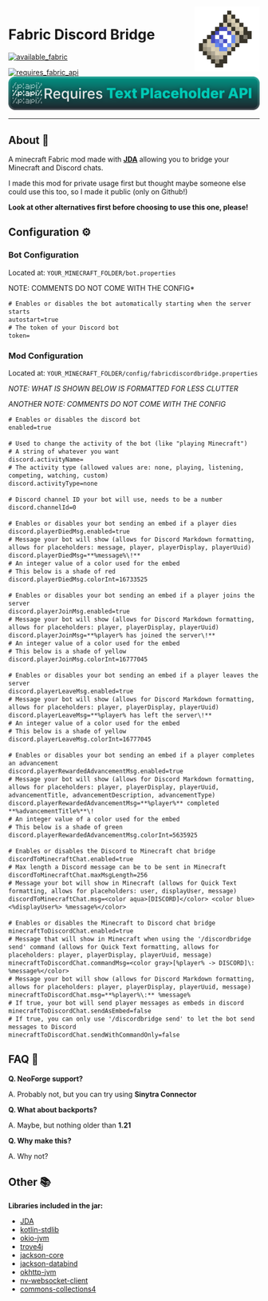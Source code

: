 <img src="assets/icon.png" width="130" height="130" align="right"/>

# Fabric Discord Bridge

[![available_fabric](https://github.com/intergrav/devins-badges/raw/refs/heads/v3/assets/compact/supported/fabric_vector.svg)](https://fabricmc.net/)

[![requires_fabric_api](https://github.com/intergrav/devins-badges/raw/refs/heads/v3/assets/compact/requires/fabric-api_vector.svg)](https://modrinth.com/mod/fabric-api)
[![requires_p-api](assets/compact_requires_p-api.svg)](https://modrinth.com/mod/placeholder-api)

---

## About 📖

A minecraft Fabric mod made with **[JDA](https://github.com/discord-jda/JDA)** allowing you to bridge your Minecraft and Discord chats.

I made this mod for private usage first but thought maybe someone else could use this too, so I made it public (only on Github!)

**Look at other alternatives first before choosing to use this one, please!**

## Configuration ⚙️

### Bot Configuration

Located at: `YOUR_MINECRAFT_FOLDER/bot.properties`

NOTE: COMMENTS DO NOT COME WITH THE CONFIG*

```properties
# Enables or disables the bot automatically starting when the server starts
autostart=true
# The token of your Discord bot
token=
```

### Mod Configuration

Located at: `YOUR_MINECRAFT_FOLDER/config/fabricdiscordbridge.properties`

*NOTE: WHAT IS SHOWN BELOW IS FORMATTED FOR LESS CLUTTER*

*ANOTHER NOTE: COMMENTS DO NOT COME WITH THE CONFIG*

```properties
# Enables or disables the discord bot
enabled=true

# Used to change the activity of the bot (like "playing Minecraft")
# A string of whatever you want
discord.activityName=
# The activity type (allowed values are: none, playing, listening, competing, watching, custom)
discord.activityType=none

# Discord channel ID your bot will use, needs to be a number
discord.channelId=0

# Enables or disables your bot sending an embed if a player dies
discord.playerDiedMsg.enabled=true
# Message your bot will show (allows for Discord Markdown formatting, allows for placeholders: message, player, playerDisplay, playerUuid)
discord.playerDiedMsg=**%message%\!**
# An integer value of a color used for the embed
# This below is a shade of red
discord.playerDiedMsg.colorInt=16733525

# Enables or disables your bot sending an embed if a player joins the server
discord.playerJoinMsg.enabled=true
# Message your bot will show (allows for Discord Markdown formatting, allows for placeholders: player, playerDisplay, playerUuid)
discord.playerJoinMsg=**%player% has joined the server\!**
# An integer value of a color used for the embed
# This below is a shade of yellow
discord.playerJoinMsg.colorInt=16777045

# Enables or disables your bot sending an embed if a player leaves the server
discord.playerLeaveMsg.enabled=true
# Message your bot will show (allows for Discord Markdown formatting, allows for placeholders: player, playerDisplay, playerUuid)
discord.playerLeaveMsg=**%player% has left the server\!**
# An integer value of a color used for the embed
# This below is a shade of yellow
discord.playerLeaveMsg.colorInt=16777045

# Enables or disables your bot sending an embed if a player completes an advancement
discord.playerRewardedAdvancementMsg.enabled=true
# Message your bot will show (allows for Discord Markdown formatting, allows for placeholders: player, playerDisplay, playerUuid, advancementTitle, advancementDescription, advancementType)
discord.playerRewardedAdvancementMsg=**%player%** completed **%advancementTitle%**\!
# An integer value of a color used for the embed
# This below is a shade of green
discord.playerRewardedAdvancementMsg.colorInt=5635925

# Enables or disables the Discord to Minecraft chat bridge
discordToMinecraftChat.enabled=true
# Max length a Discord message can be to be sent in Minecraft
discordToMinecraftChat.maxMsgLength=256
# Message your bot will show in Minecraft (allows for Quick Text formatting, allows for placeholders: user, displayUser, message)
discordToMinecraftChat.msg=<color aqua>[DISCORD]</color> <color blue><%displayUser%> %message%</color>

# Enables or disables the Minecraft to Discord chat bridge
minecraftToDiscordChat.enabled=true
# Message that will show in Minecraft when using the '/discordbridge send' command (allows for Quick Text formatting, allows for placeholders: player, playerDisplay, playerUuid, message)
minecraftToDiscordChat.commandMsg=<color gray>[%player% -> DISCORD]\: %message%</color>
# Message your bot will show (allows for Discord Markdown formatting, allows for placeholders: player, playerDisplay, playerUuid, message)
minecraftToDiscordChat.msg=**%player%\:** %message%
# If true, your bot will send player messages as embeds in discord
minecraftToDiscordChat.sendAsEmbed=false
# If true, you can only use '/discordbridge send' to let the bot send messages to Discord
minecraftToDiscordChat.sendWithCommandOnly=false
```

## FAQ 📝

**Q. NeoForge support?**

A. Probably not, but you can try using **Sinytra Connector**

**Q. What about backports?**

A. Maybe, but nothing older than **1.21**

**Q. Why make this?**

A. Why not?

## Other 📚

**Libraries included in the jar:**
- [JDA](https://github.com/discord-jda/JDA)
- [kotlin-stdlib](https://github.com/JetBrains/kotlin)
- [okio-jvm](https://github.com/square/okio)
- [trove4j](https://bitbucket.org/trove4j/trove/src/master/)
- [jackson-core](https://github.com/FasterXML/jackson-core)
- [jackson-databind](https://github.com/FasterXML/jackson-databind)
- [okhttp-jvm](https://github.com/square/okhttp)
- [nv-websocket-client](https://github.com/TakahikoKawasaki/nv-websocket-client)
- [commons-collections4](https://github.com/apache/commons-collections)